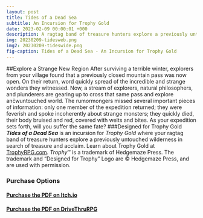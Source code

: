 ```yaml
---
layout: post
title: Tides of a Dead Sea
subtitle: An Incursion for Trophy Gold
date: 2023-02-09 00:00:01 +000
description: A ragtag band of treasure hunters explore a previously untouched wilderness in search of treasure and acclaim.
img: 20230209-tidesweb.png
img2: 20230209-tideswide.png
fig-caption: Tides of a Dead Sea - An Incursion for Trophy Gold
---
```

##Explore a Strange New Region
After surviving a terrible winter, explorers from your village found that a previously closed mountain pass was now open. On their return, word quickly spread of the incredible and strange wonders they witnessed. Now, a stream of explorers, natural philosophers, and plunderers are gearing up to cross that same pass and explore ančwuntouched world.
The rumormongers missed several important pieces of information: only one member of the expedition returned; they were feverish and spoke incoherently about strange monsters; they quickly died, their body bruised and red, covered with welts and bites. As your expedition sets forth, will you suffer the same fate?
###Designed for Trophy Gold
***Tides of a Dead Sea*** is an incursion for *Trophy Gold* where your ragtag band of treasure hunters explore a previously untouched wilderness in search of treasure and acclaim. Learn about Trophy Gold at [TrophyRPG.com](TrophyRPG.com).
*Trophy*™ is a trademark of Hedgemaze Press. The trademark and “Designed for Trophy” Logo are © Hedgemaze Press, and are used with permission.
### Purchase Options
#### [Purchase the PDF on Itch.io](https://byemberandash.itch.io/tides-of-a-dead-sea-trophy-gold?ac=TcJ8Df4sVvG)
#### [Purchase the PDF on DriveThruRPG](https://www.drivethrurpg.com/en/product/423584/tides-of-a-dead-sea-for-trophy-gold?affiliate_id=1017046)
